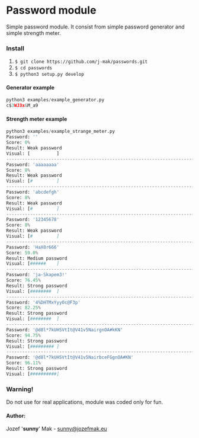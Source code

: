# Password module

Simple password module. It consist from simple password generator and simple strength meter.

### Install
1. `$ git clone https://github.com/j-mak/passwords.git`
2. `$ cd passwords`
2. `$ python3 setup.py develop`

#### Generator example
```python
python3 examples/example_generator.py                     
c$3WJ3x&M_a9
```

#### Strength meter example
```python
python3 examples/example_strange_meter.py 
Password: ''
Score: 0%
Result: Weak password
Visual: [          ]
--------------------------------------------------------------------------------
Password: 'aaaaaaaa'
Score: 8%
Result: Weak password
Visual: [#         ]
--------------------------------------------------------------------------------
Password: 'abcdefgh'
Score: 8%
Result: Weak password
Visual: [#         ]
--------------------------------------------------------------------------------
Password: '12345678'
Score: 8%
Result: Weak password
Visual: [#         ]
--------------------------------------------------------------------------------
Password: 'HaX0r666'
Score: 59.0%
Result: Medium password
Visual: [######    ]
--------------------------------------------------------------------------------
Password: 'ja-Skapem3!'
Score: 76.45%
Result: Strong password
Visual: [########  ]
--------------------------------------------------------------------------------
Password: '4%DHTMxYyyOc@F3p'
Score: 82.25%
Result: Strong password
Visual: [########  ]
--------------------------------------------------------------------------------
Password: '@d8l*7kUH5VtIt@V41v5NairgnOA#kKN'
Score: 94.75%
Result: Strong password
Visual: [######### ]
--------------------------------------------------------------------------------
Password: '@d8l*7kUH5VtIt@V41v5NairbceFGgnOA#KN'
Score: 96.11%
Result: Strong password
Visual: [##########]
```

### Warning!
Do not use for real applications, module was coded only for fun.

#### Author:
Jozef '**sunny**' Mak - <sunny@jozefmak.eu>